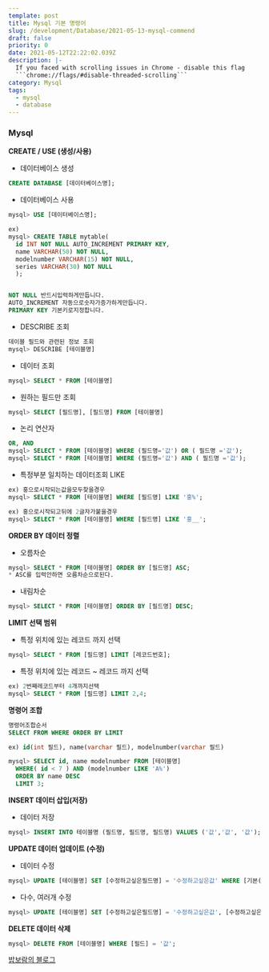 ```yaml
---
template: post
title: Mysql 기본 명령어
slug: /development/Database/2021-05-13-mysql-commend
draft: false
priority: 0
date: 2021-05-12T22:22:02.039Z
description: |-
  If you faced with scrolling issues in Chrome - disable this flag 
  ```chrome://flags/#disable-threaded-scrolling```
category: Mysql
tags:
  - mysql
  - database
---
```


### Mysql

**CREATE / USE (생성/사용)**

- 데이터베이스 생성

```SQL
CREATE DATABASE [데이터베이스명];
```

- 데이터베이스 사용

```SQL
mysql> USE [데이터베이스명];

ex)
mysql> CREATE TABLE mytable(
  id INT NOT NULL AUTO_INCREMENT PRIMARY KEY,
  name VARCHAR(50) NOT NULL,
  modelnumber VARCHAR(15) NOT NULL,
  series VARCHAR(30) NOT NULL
  );


NOT NULL 반드시입력하게만듭니다.
AUTO_INCREMENT 자동으로숫자가증가하게만듭니다.
PRIMARY KEY 기본키로지정합니다.
```

- DESCRIBE 조회

```SQL
데이블 필드와 관련된 정보 조회
mysql> DESCRIBE [테이블명]
```

- 데이터 조회

```SQL
mysql> SELECT * FROM [테이블명]
```

- 원하는 필드만 조회

```SQL
mysql> SELECT [필드명], [필드명] FROM [테이블명]
```

- 논리 연산자

```SQL
OR, AND
mysql> SELECT * FROM [테이블명] WHERE (필드명='값') OR ( 필드명 ='값');
mysql> SELECT * FROM [테이블명] WHERE (필드명='값') AND ( 필드명 ='값');
```

- 특정부분 일치하는 데이터조회 LIKE

```SQL
ex) 홍으로시작되는값을모두찾을경우
mysql> SELECT * FROM [테이블명] WHERE [필드명] LIKE '홍%';

ex) 홍으로시작되고뒤에 2글자가붙을경우
mysql> SELECT * FROM [테이블명] WHERE [필드명] LIKE '홍__';
```

**ORDER BY 데이터 정렬**

- 오름차순

```SQL
mysql> SELECT * FROM [테이블명] ORDER BY [필드명] ASC;
* ASC를 입력안하면 오름차순으로된다.
```

- 내림차순

```SQL
mysql> SELECT * FROM [테이블명] ORDER BY [필드명] DESC;
```

**LIMIT 선택 범위**

- 특정 위치에 있는 레코드 까지 선택

```SQL
mysql> SELECT * FROM [필드명] LIMIT [레코드번호];
```

- 특정 위치에 있는 레코드 ~ 레코드 까지 선택

```SQL
ex) 2번째레코드부터 4개까지선택
mysql> SELECT * FROM [필드명] LIMIT 2,4;
```

**명령어 조합**

```SQL
명령어조합순서
SELECT FROM WHERE ORDER BY LIMIT

ex) id(int 필드), name(varchar 필드), modelnumber(varchar 필드)

mysql> SELECT id, name modelnumber FROM [테이블명]
  WHERE( id < 7 ) AND (modelnumber LIKE 'A%')
  ORDER BY name DESC
  LIMIT 3;
```

**INSERT 데이터 삽입(저장)**

- 데이터 저장

```SQL
mysql> INSERT INTO 테이블명 (필드명, 필드명, 필드명) VALUES ('값','값', '값');
```

**UPDATE 데이터 업데이트 (수정)**

- 데이터 수정

```SQL
mysql> UPDATE [테이블명] SET [수정하고싶은필드명] = '수정하고싶은값' WHERE [기본(PrimaryKey)필드] = '값';
```

- 다수, 여러개 수정

```SQL
mysql> UPDATE [테이블명] SET [수정하고싶은필드명] = '수정하고싶은값', [수정하고싶은필드명] = '수정하고싶은값', [수정하고싶은필드명] = '수정하고싶은값' WHERE [기본(PrimaryKey)필드] = '값';
```

**DELETE 데이터 삭제**

```SQL
mysql> DELETE FROM [테이블명] WHERE [필드] = '값';
```

[밥보람의 블로그](http://blog.naver.com/PostView.nhn?blogId=skybrend&logNo=90155183457)
